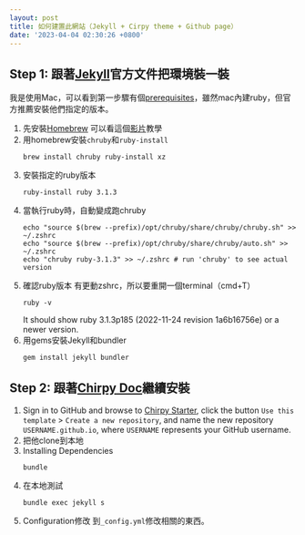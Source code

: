 ```yaml
---
layout: post
title: 如何建置此網站（Jekyll + Cirpy theme + Github page）
date: '2023-04-04 02:30:26 +0800'
---
```

## Step 1: 跟著[Jekyll](https://jekyllrb.com/docs/)官方文件把環境裝一裝
我是使用Mac，可以看到第一步驟有個[prerequisites](https://jekyllrb.com/docs/installation/)，雖然mac內建ruby，但官方推薦安裝他們指定的版本。
    
1. 先安裝[Homebrew](https://brew.sh) 
    可以看這個[影片](https://youtu.be/HUzxCZD4IhI)教學
2. 用homebrew安裝`chruby`和`ruby-install`
    ```shell
    brew install chruby ruby-install xz
    ```
3. 安裝指定的ruby版本
    ```shell
    ruby-install ruby 3.1.3
    ```
4. 當執行ruby時，自動變成跑chruby
    ```shell
    echo "source $(brew --prefix)/opt/chruby/share/chruby/chruby.sh" >> ~/.zshrc
    echo "source $(brew --prefix)/opt/chruby/share/chruby/auto.sh" >> ~/.zshrc
    echo "chruby ruby-3.1.3" >> ~/.zshrc # run 'chruby' to see actual version
    ```
5. 確認ruby版本
    有更動zshrc，所以要重開一個terminal（cmd+T）
    ```shell
    ruby -v
    ```
    It should show ruby 3.1.3p185 (2022-11-24 revision 1a6b16756e) or a newer version.
6.  用gems安裝Jekyll和bundler
    ```shell
    gem install jekyll bundler
    ```

## Step 2: 跟著[Chirpy Doc](https://chirpy.cotes.page/posts/getting-started/)繼續安裝
1. Sign in to GitHub and browse to [Chirpy Starter](https://github.com/cotes2020/chirpy-starter), click the button `Use this template` > `Create a new repository`, and name the new repository `USERNAME.github.io`, where `USERNAME` represents your GitHub username.
2. 把他clone到本地
3. Installing Dependencies
    ```shell
    bundle
    ```
4. 在本地測試
    ```shell
    bundle exec jekyll s
    ```
5. Configuration修改
    到`_config.yml`修改相關的東西。
